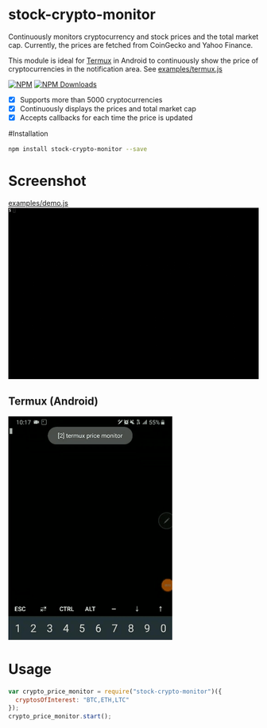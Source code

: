 # stock-crypto-monitor

Continuously monitors cryptocurrency and stock prices and the total market cap.
Currently, the prices are fetched from CoinGecko and Yahoo Finance.

This module is ideal for [Termux](https://termux.com/) in Android to continuously
show the price of cryptocurrencies in the notification area.
See [examples/termux.js](examples/termux.js)

[![NPM](https://badge.fury.io/js/stock-crypto-monitor.svg)](https://www.npmjs.com/package/stock-crypto-monitor)
[![NPM Downloads][downloadst-image]][downloads-url]

[downloads-image]: https://img.shields.io/npm/dm/stock-crypto-monitor.svg
[downloadst-image]: https://img.shields.io/npm/dt/stock-crypto-monitor.svg
[downloads-url]: https://npmjs.org/package/stock-crypto-monitor

- [x] Supports more than 5000 cryptocurrencies
- [x] Continuously displays the prices and total market cap
- [x] Accepts callbacks for each time the price is updated

#Installation

```bash
npm install stock-crypto-monitor --save
```

# Screenshot

[examples/demo.js](examples/demo.js)
![Output example](https://raw.githubusercontent.com/ourarash/stock-crypto-monitor/master/screenshot.gif)

## Termux (Android)

![Termux](https://raw.githubusercontent.com/ourarash/stock-crypto-monitor/master/termux_screenshot.gif)

# Usage

```javascript
var crypto_price_monitor = require("stock-crypto-monitor")({
  cryptosOfInterest: "BTC,ETH,LTC"
});
crypto_price_monitor.start();
```
